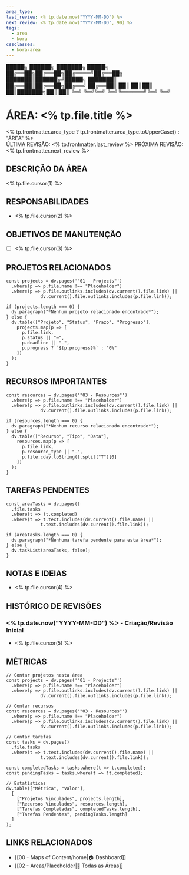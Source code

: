 ```yaml
---
area_type: 
last_review: <% tp.date.now("YYYY-MM-DD") %>
next_review: <% tp.date.now("YYYY-MM-DD", 90) %>
tags:
  - area
  - kora
cssclasses:
  - kora-area
---
```


<div class="ascii-art">
 █████╗ ██████╗ ███████╗ █████╗ 
██╔══██╗██╔══██╗██╔════╝██╔══██╗
███████║██████╔╝█████╗  ███████║
██╔══██║██╔══██╗██╔══╝  ██╔══██║
██║  ██║██║  ██║███████╗██║  ██║
╚═╝  ╚═╝╚═╝  ╚═╝╚══════╝╚═╝  ╚═╝
</div>

# ÁREA: <% tp.file.title %>

<div class="kora-area-header">
  <div class="kora-area-type"><% tp.frontmatter.area_type ? tp.frontmatter.area_type.toUpperCase() : "ÁREA" %></div>
  <div class="kora-area-review">
    <span class="kora-last-review">ÚLTIMA REVISÃO: <% tp.frontmatter.last_review %></span>
    <span class="kora-next-review">PRÓXIMA REVISÃO: <% tp.frontmatter.next_review %></span>
  </div>
</div>

## DESCRIÇÃO DA ÁREA
<% tp.file.cursor(1) %>

## RESPONSABILIDADES
- <% tp.file.cursor(2) %>

## OBJETIVOS DE MANUTENÇÃO
- [ ] <% tp.file.cursor(3) %>

## PROJETOS RELACIONADOS
```dataviewjs
const projects = dv.pages('"01 - Projects"')
  .where(p => p.file.name !== "Placeholder")
  .where(p => p.file.outlinks.includes(dv.current().file.link) || 
             dv.current().file.outlinks.includes(p.file.link));

if (projects.length === 0) {
  dv.paragraph("*Nenhum projeto relacionado encontrado*");
} else {
  dv.table(["Projeto", "Status", "Prazo", "Progresso"],
    projects.map(p => [
      p.file.link,
      p.status || "—",
      p.deadline || "—",
      p.progress ? `${p.progress}%` : "0%"
    ])
  );
}
```

## RECURSOS IMPORTANTES
```dataviewjs
const resources = dv.pages('"03 - Resources"')
  .where(p => p.file.name !== "Placeholder")
  .where(p => p.file.outlinks.includes(dv.current().file.link) || 
             dv.current().file.outlinks.includes(p.file.link));

if (resources.length === 0) {
  dv.paragraph("*Nenhum recurso relacionado encontrado*");
} else {
  dv.table(["Recurso", "Tipo", "Data"],
    resources.map(p => [
      p.file.link,
      p.resource_type || "—",
      p.file.cday.toString().split("T")[0]
    ])
  );
}
```

## TAREFAS PENDENTES
```dataviewjs
const areaTasks = dv.pages()
  .file.tasks
  .where(t => !t.completed)
  .where(t => t.text.includes(dv.current().file.name) || 
             t.text.includes(dv.current().file.link));

if (areaTasks.length === 0) {
  dv.paragraph("*Nenhuma tarefa pendente para esta área*");
} else {
  dv.taskList(areaTasks, false);
}
```

## NOTAS E IDEIAS
- <% tp.file.cursor(4) %>

## HISTÓRICO DE REVISÕES

### <% tp.date.now("YYYY-MM-DD") %> - Criação/Revisão Inicial
- <% tp.file.cursor(5) %>

## MÉTRICAS
```dataviewjs
// Contar projetos nesta área
const projects = dv.pages('"01 - Projects"')
  .where(p => p.file.name !== "Placeholder")
  .where(p => p.file.outlinks.includes(dv.current().file.link) || 
             dv.current().file.outlinks.includes(p.file.link));

// Contar recursos
const resources = dv.pages('"03 - Resources"')
  .where(p => p.file.name !== "Placeholder")
  .where(p => p.file.outlinks.includes(dv.current().file.link) || 
             dv.current().file.outlinks.includes(p.file.link));

// Contar tarefas
const tasks = dv.pages()
  .file.tasks
  .where(t => t.text.includes(dv.current().file.name) || 
             t.text.includes(dv.current().file.link));

const completedTasks = tasks.where(t => t.completed);
const pendingTasks = tasks.where(t => !t.completed);

// Estatísticas
dv.table(["Métrica", "Valor"],
  [
    ["Projetos Vinculados", projects.length],
    ["Recursos Vinculados", resources.length],
    ["Tarefas Completadas", completedTasks.length],
    ["Tarefas Pendentes", pendingTasks.length]
  ]
);
```

## LINKS RELACIONADOS
- [[00 - Maps of Content/home|🏠 Dashboard]]
- [[02 - Areas/Placeholder|🏢 Todas as Áreas]]